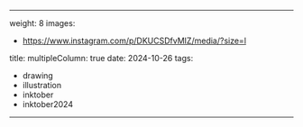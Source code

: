 
---
weight: 8
images:
- https://www.instagram.com/p/DKUCSDfvMIZ/media/?size=l

title:
multipleColumn: true
date: 2024-10-26
tags:
- drawing
- illustration
- inktober
- inktober2024
---

